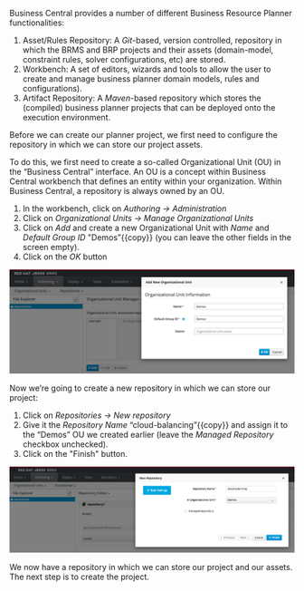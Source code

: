 
Business Central provides a number of different Business Resource Planner functionalities:

1. Asset/Rules Repository: A *Git*-based, version controlled, repository in which the BRMS and BRP projects and their assets (domain-model, constraint rules, solver configurations, etc) are stored.
2. Workbench: A set of editors, wizards and tools to allow the user to create and manage business planner domain models, rules and configurations).
3. Artifact Repository:  A *Maven*-based repository which stores the (compiled) business planner projects that can be deployed onto the execution environment.

Before we can create our planner project, we first need to configure the repository in which we can store our project assets.

To do this, we first need to create a so-called Organizational Unit (OU) in the “Business Central” interface. An OU is a concept within Business Central workbench that defines an entity within your organization. Within Business Central, a repository is always owned by an OU.

1. In the workbench, click on *Authoring -> Administration*
2. Click on *Organizational Units -> Manage Organizational Units*
3. Click on *Add* and create a new Organizational Unit with *Name* and *Default Group ID* "Demos”{{copy}} (you can leave the other fields in the screen empty).
4. Click on the *OK* button

<img src="../assets/brms-organizational-unit.png" width="800" />

Now we’re going to create a new repository in which we can store our project:

1. Click on *Repositories -> New repository*
2. Give it the *Repository Name* “cloud-balancing”{{copy}} and assign it to the “Demos” OU we created earlier (leave the *Managed Repository* checkbox unchecked).
3. Click on the "Finish" button.

<img src="../assets/optaplanner-cloud-balancing-repository.png" width="800" />

We now have a repository in which we can store our project and our assets. The next step is to create the project.
